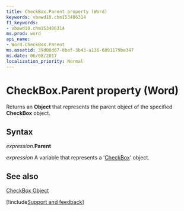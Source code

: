 ```yaml
---
title: CheckBox.Parent property (Word)
keywords: vbawd10.chm153486314
f1_keywords:
- vbawd10.chm153486314
ms.prod: word
api_name:
- Word.CheckBox.Parent
ms.assetid: 39d08d67-0bef-3b43-a136-6091179be347
ms.date: 06/08/2017
localization_priority: Normal
---
```



# CheckBox.Parent property (Word)

Returns an  **Object** that represents the parent object of the specified **CheckBox** object.


## Syntax

_expression_.**Parent**

_expression_ A variable that represents a '[CheckBox](Word.CheckBox.md)' object.


## See also


[CheckBox Object](Word.CheckBox.md)

[!include[Support and feedback](~/includes/feedback-boilerplate.md)]